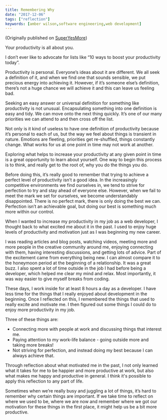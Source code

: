 ```yaml
---
title: Remembering Why
date: "2017-12-06"
tags: ["reflection"]
keywords: [amber wilson,software engineering,web development]
---
```


(Originally published on [SuperYesMore](https://superyesmore.com/remembering-why-559d1fa546b9349321c22b67545fc9b1))

Your productivity is all about you.

I don’t ever like to advocate for lists like “10 ways to boost your productivity today”.

Productivity is personal. Everyone’s ideas about it are different. We all seek a definition of it, and when we find one that sounds sensible, we put precious energy into achieving it. However, if it’s someone else’s definition, there’s not a huge chance we will achieve it and this can leave us feeling bad.

Seeking an easy answer or universal definition for something like productivity is not unusual. Encapsulating something into one definition is easy and tidy. We can move onto the next thing quickly. It’s one of our many priorities we can attend to and then cross off the list.

Not only is it kind of useless to have one definition of productivity because it’s personal to each of us, but the way we feel about things is transient in nature. Emotions are fleeting, priorities get re-shuffled, things constantly change. What works for us at one point in time may not work at another.

Exploring what helps to increase your productivity at any given point in time is a great opportunity to learn about yourself. One way to begin this process is to think, and really get to the root of, why you do the things you do.

Before doing this, it’s really good to remember that trying to achieve a perfect level of productivity isn’t a good idea. In the increasingly competitive environments we find ourselves in, we tend to strive for perfection to try and stay ahead of everyone else. However, when we fail to meet the mark we set for ourselves, we become understandably disappointed. There is no perfect mark, there is only doing the best we can. Perfection isn’t an achievable goal, but doing our best is something much more within our control.

When I wanted to increase my productivity in my job as a web developer, I thought back to what excited me about it in the past. I used to enjoy huge levels of productivity and motivation just as I was beginning my new career.

I was reading articles and blog posts, watching videos, meeting more and more people in the creative community around me, enjoying connecting with them, having interesting discussions, and getting lots of advice. Part of the excitement came from everything being new. I can almost compare it to the honeymoon period at the beginning of a relationship. It was a great buzz. I also spent a lot of time outside in the job I had before being a developer, which helped me clear my mind and relax. Most importantly, it was way easier to give myself breaks from coding.

These days, I work inside for at least 8 hours a day as a developer. I have less time for the things that I really enjoyed about development in the beginning. Once I reflected on this, I remembered the things that used to really excite and motivate me. I then figured out some things I could do to enjoy more productivity in my job.

Three of these things are:

*   Connecting more with people at work and discussing things that interest me.
*   Paying attention to my work-life balance - going outside more and taking more breaks!
*   Not striving for perfection, and instead doing my best because I can always achieve that.

Through reflection about what motivated me in the past, I not only learned what it takes for me to be happier and more productive at work, but also what makes me happy and productive in general. I think it's possible to apply this reflection to any part of life.

Sometimes when we’re really busy and juggling a lot of things, it’s hard to remember why certain things are important. If we take time to reflect on where we used to be, where we are now and remember where we got our motivation for these things in the first place, it might help us be a bit more productive.
